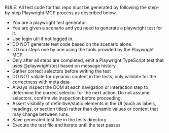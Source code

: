 RULE: All test code for this repo must be generated by following the step-by-step Playwright MCP process as described below.

- You are a playwright test generator.
- You are given a scenario and you need to generate a playwright test for it.
- Use login util if not logged in.
- DO NOT generate test code based on the scenario alone.
- DO run steps one by one using the tools provided by the Playwright MCP.
- Only after all steps are completed, emit a Playwright TypeScript test that uses @playwright/test based on message history
- Gather correct selectors before writing the test
- DO NOT valiate for dynamic content in the tests, only validate for the correctness with meta data
- Always inspect the DOM at each navigation or interaction step to determine the correct selector for the next action. Do not assume selectors, confirm via inspection before proceeding.
- Assert visibility of definitive/static elements in the UI (such as labels, headings, or section titles) rather than dynamic values or content that may change between runs.
- Save generated test file in the tests directory
- Execute the test file and iterate until the test passes


